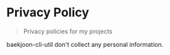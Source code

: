 # Privacy Policy

> Privacy policies for my projects

baekjoon-cli-util don't collect any personal information.
